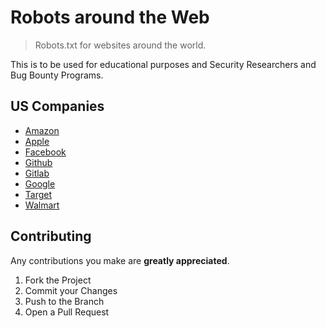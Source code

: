 # Robots around the Web
> Robots.txt for websites around the world.


This is to be used for educational purposes and Security Researchers and Bug Bounty Programs.


## US Companies
- [Amazon](us-companies/amazon-robots.txt)
- [Apple](us-companies/apple-robots.txt)
- [Facebook](us-companies/facebook-robots.txt)
- [Github](us-companies/github-robots.txt)
- [Gitlab](us-companies/gitlab-robots.txt)
- [Google](us-companies/google-robots.txt)
- [Target](us-companies/target-robots.txt)
- [Walmart](us-companies/walmart-robots.txt)



<!-- CONTRIBUTING -->
## Contributing

Any contributions you make are **greatly appreciated**.

1. Fork the Project
2. Commit your Changes 
3. Push to the Branch 
4. Open a Pull Request
